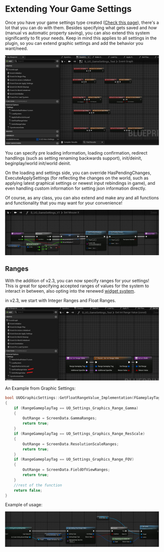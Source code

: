# Extending Your Game Settings 

Once you have your game settings type created ([Check this page](/3-CreatingYourOwnGameSettings.md)), there's a lot that you can do with them. Besides specifying what gets saved and _how_ (manual vs automatic property saving), you can also extend this system significantly to fit your needs. Keep in mind this applies to all settings in the plugin, so you can extend graphic settings and add the behavior you want/need.  

![image](/Resources/Framework/SS_TestGame_Overrides.jpg)  

You can specify pre loading information, loading confirmation, redirect handlings (such as setting renaming backwards support), init/deinit, beginplay/world init/world deinit.

On the loading and settings side, you can override HasPendingChanges, ExecuteApplySettings (for reflecting the changes on the world, such as applying latest graphical settings or newest input rebindings in game), and even handling custom information for setting json information directly.  

Of course, as any class, you can also extend and make any and all functions and functionality that you may want for your convenience!  

![Image](/Resources/Framework/SS_TestGame_SetMouseX.jpg)  

## Ranges

With the addition of v2.3, you can now specify ranges for your settings! This is great for specifying accepted ranges of values for the system to interact in between, also opting into the renewed [widget system](/3-WorkingWithWidgets.md). 

in v2.3, we start with Integer Ranges and Float Ranges.  

![Ranges](/Resources/Framework/SS_Graph_Ranges.jpg)  

An Example from Graphic Settings:  

```cpp
bool UUOGraphicSettings::GetFloatRangeValue_Implementation(FGameplayTag RangeGameplayTag, FName AdditionalSpecifier, FFloatRange& OutRange) const
{
	if (RangeGameplayTag == UO_Settings_Graphics_Range_Gamma)
	{
		OutRange = ScreenData.GammaRanges;
		return true;
	}
	if (RangeGameplayTag == UO_Settings_Graphics_Range_ResScale)
	{
		OutRange = ScreenData.ResolutionScaleRanges;
		return true;
	}
	if (RangeGameplayTag == UO_Settings_Graphics_Range_FOV)
	{
		OutRange = ScreenData.FieldOfViewRanges;
		return true;
	}
    //rest of the function 
    return false;
}
```

Example of usage:  

![image](/Resources/Framework/SS_Graph_RangeWidgets.JPG)  